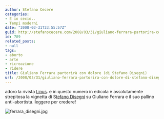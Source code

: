 ```yaml
---
author: Stefano Cecere
categories:
- E io cecio..
- Tempi moderni
date: "2008-03-31T23:55:57Z"
guid: http://stefanocecere.com/2008/03/31/giuliano-ferrara-partorira-con-dolore-di-stefano-disegni/
id: 789
related_posts:
- null
tags:
- aborto
- arte
- ricreazione
- ridere
title: Giuliano Ferrara partorirà con dolore (di Stefano Disegni)
url: /2008/03/31/giuliano-ferrara-partorira-con-dolore-di-stefano-disegni/
---
```


adoro la rivista [Linus](http://www.linus.net). e in questo numero in edicola è assolutamente strepitosa la vignetta di S[tefano Disegni](http://www.stefanodisegni.it/) su Giuliano Ferrara e il suo pallino anti-abortista. leggere per credere!

![ferrara_disegni.jpg](http://stefanocecere.com/wp-content/uploads/sites/3/2008/03/ferrara_disegni.jpg)